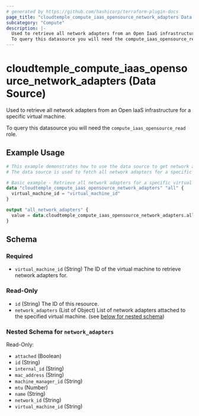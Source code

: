 ```yaml
---
# generated by https://github.com/hashicorp/terraform-plugin-docs
page_title: "cloudtemple_compute_iaas_opensource_network_adapters Data Source - terraform-provider-cloudtemple"
subcategory: "Compute"
description: |-
  Used to retrieve all network adapters from an Open IaaS infrastructure for a specific virtual machine.
  To query this datasource you will need the compute_iaas_opensource_read role.
---
```


# cloudtemple_compute_iaas_opensource_network_adapters (Data Source)

Used to retrieve all network adapters from an Open IaaS infrastructure for a specific virtual machine.

To query this datasource you will need the `compute_iaas_opensource_read` role.

## Example Usage

```terraform
# This example demonstrates how to use the data source to get network adapters from an Open IaaS infrastructure.
# The data source is used to fetch all network adapters for a specific virtual machine.

# Basic example - Retrieve all network adapters for a specific virtual machine
data "cloudtemple_compute_iaas_opensource_network_adapters" "all" {
  virtual_machine_id = "virtual_machine_id"
}

output "all_network_adapters" {
  value = data.cloudtemple_compute_iaas_opensource_network_adapters.all.network_adapters
}
```

<!-- schema generated by tfplugindocs -->
## Schema

### Required

- `virtual_machine_id` (String) The ID of the virtual machine to retrieve network adapters for.

### Read-Only

- `id` (String) The ID of this resource.
- `network_adapters` (List of Object) List of network adapters attached to the specified virtual machine. (see [below for nested schema](#nestedatt--network_adapters))

<a id="nestedatt--network_adapters"></a>
### Nested Schema for `network_adapters`

Read-Only:

- `attached` (Boolean)
- `id` (String)
- `internal_id` (String)
- `mac_address` (String)
- `machine_manager_id` (String)
- `mtu` (Number)
- `name` (String)
- `network_id` (String)
- `virtual_machine_id` (String)


